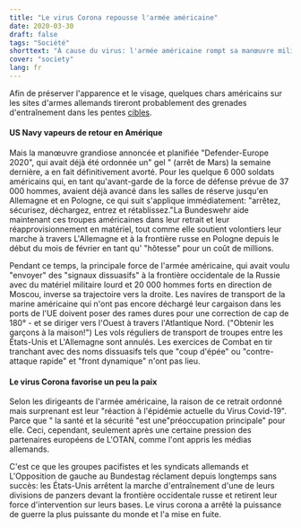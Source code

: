 ```yaml
---
title: "Le virus Corona repousse l'armée américaine"
date: 2020-03-30
draft: false
tags: "Société"
shorttext: "À cause du virus: l'armée américaine rompt sa manœuvre militaire \"Defender 2020\" au large de la frontière occidentale de la Russie - et souffle pour battre en retraite."
cover: "society"
lang: fr
---
```


Afin de préserver l'apparence et le visage, quelques chars américains sur les sites d'armes allemands tireront probablement des grenades d'entraînement dans les pentes [cibles](https://www.eur.army.mil/Newsroom/Releases-Advisories/Press-Releases-Article-View/Article/2113178/exercise-defender-europe-20-update/ "Exercise Defender-Europe 20 UPDATE").

#### US Navy vapeurs de retour en Amérique

Mais la manœuvre grandiose annoncée et planifiée "Defender-Europe 2020", qui avait déjà été ordonnée un" gel " (arrêt de Mars) la semaine dernière, a en fait définitivement avorté. Pour les quelque 6 000 soldats américains qui, en tant qu'avant-garde de la force de défense prévue de 37 000 hommes, avaient déjà avancé dans les salles de réserve jusqu'en Allemagne et en Pologne, ce qui suit s'applique immédiatement: "arrêtez, sécurisez, déchargez, entrez et rétablissez."La Bundeswehr aide maintenant ces troupes américaines dans leur retrait et leur réapprovisionnement en matériel, tout comme elle soutient volontiers leur marche à travers L'Allemagne et à la frontière russe en Pologne depuis le début du mois de février en tant qu' "hôtesse" pour un coût de millions.

Pendant ce temps, la principale force de l'armée américaine, qui avait voulu "envoyer" des "signaux dissuasifs" à la frontière occidentale de la Russie avec du matériel militaire lourd et 20 000 hommes forts en direction de Moscou, inverse sa trajectoire vers la droite. Les navires de transport de la marine américaine qui n'ont pas encore déchargé leur cargaison dans les ports de l'UE doivent poser des rames dures pour une correction de cap de 180° - et se diriger vers l'Ouest à travers l'Atlantique Nord. ("Obtenir les garçons à la maison!") Les vols réguliers de transport de troupes entre les États-Unis et L'Allemagne sont annulés. Les exercices de Combat en tir tranchant avec des noms dissuasifs tels que "coup d'épée" ou "contre-attaque rapide" et "front dynamique" n'ont pas lieu.

#### Le virus Corona favorise un peu la paix

Selon les dirigeants de l'armée américaine, la raison de ce retrait ordonné mais surprenant est leur "réaction à l'épidémie actuelle du Virus Covid-19". Parce que " la santé et la sécurité "est une"préoccupation principale" pour elle. Ceci, cependant, seulement après une certaine pression des partenaires européens de L'OTAN, comme l'ont appris les médias allemands.

C'est ce que les groupes pacifistes et les syndicats allemands et L'Opposition de gauche au Bundestag réclament depuis longtemps sans succès: les États-Unis arrêtent la marche d'entraînement d'une de leurs divisions de panzers devant la frontière occidentale russe et retirent leur force d'intervention sur leurs bases. Le virus corona a arrêté la puissance de guerre la plus puissante du monde et l'a mise en fuite.
